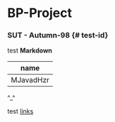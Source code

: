 # BP-Project

### SUT - Autumn-98 {# test-id}

test **Markdown**

|name     |
|---------|
|MJavadHzr|
^_^

test [links](#test-id)
